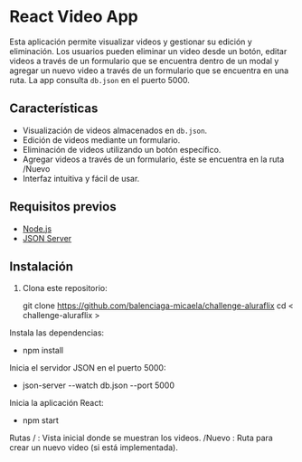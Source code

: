 # **React Video App**

Esta aplicación permite visualizar videos y gestionar su edición y eliminación. Los usuarios pueden eliminar un video desde un botón, editar videos a través de un formulario que se encuentra dentro de un modal y agregar un nuevo video a través de un formulario que se encuentra en una ruta. La app consulta `db.json` en el puerto 5000.

## **Características**
- Visualización de videos almacenados en `db.json`.
- Edición de videos mediante un formulario.
- Eliminación de videos utilizando un botón específico.
- Agregar videos a través de un formulario, éste se encuentra en la ruta /Nuevo
- Interfaz intuitiva y fácil de usar.

## **Requisitos previos**
- [Node.js](https://nodejs.org/)
- [JSON Server](https://github.com/typicode/json-server)

## **Instalación**

1. Clona este repositorio:  

   git clone <https://github.com/balenciaga-micaela/challenge-aluraflix>
   cd < challenge-aluraflix >

Instala las dependencias:

- npm install

Inicia el servidor JSON en el puerto 5000:

- json-server --watch db.json --port 5000

Inicia la aplicación React:

- npm start

Rutas
/ : Vista inicial donde se muestran los videos.
/Nuevo : Ruta para crear un nuevo video (si está implementada).
